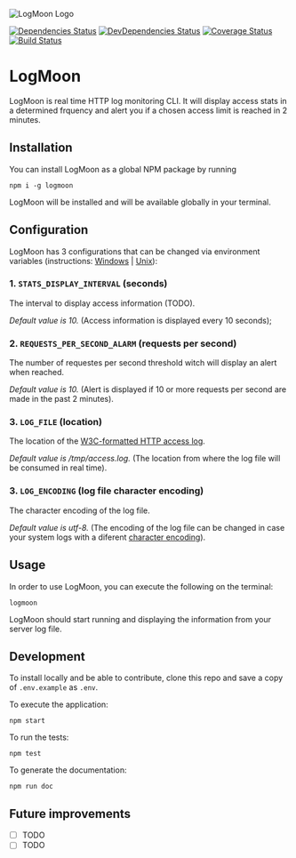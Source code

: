 ![LogMoon Logo](https://vectr.com/russoedu/eyLOsitfC.svg?width=256&select=eyLOsitfCpage0)


[![Dependencies Status](https://david-dm.org/russoedu/logmoon/status.svg)](https://david-dm.org/russoedu/logmoon)
[![DevDependencies Status](https://david-dm.org/russoedu/logmoon/dev-status.svg)](https://david-dm.org/russoedu/logmoon?type=dev)
[![Coverage Status](https://coveralls.io/repos/github/russoedu/logmoon/badge.svg?branch=master)](https://coveralls.io/github/russoedu/logmoon?branch=master)
[![Build Status](https://travis-ci.org/russoedu/logmoon.svg?branch=master)](https://travis-ci.org/russoedu/logmoon)

# LogMoon
LogMoon is real time HTTP log monitoring CLI. It will display access stats in a determined frquency and alert you if a chosen access limit is reached in 2 minutes.

## Installation

You can install LogMoon as a global NPM package by running
```
npm i -g logmoon
```

LogMoon will be installed and will be available globally in your terminal.

## Configuration

LogMoon has 3 configurations that can be changed via environment variables (instructions: [Windows](https://docs.oracle.com/en/database/oracle/r-enterprise/1.5.1/oread/creating-and-modifying-environment-variables-on-windows.html#GUID-DD6F9982-60D5-48F6-8270-A27EC53807D0) | [Unix](https://www.cyberciti.biz/faq/set-environment-variable-unix/)):

### 1. ```STATS_DISPLAY_INTERVAL``` (seconds)

The interval to display access information (TODO).

*Default value is 10.* (Access information is displayed every 10 seconds);

### 2. ```REQUESTS_PER_SECOND_ALARM``` (requests per second)

The number of requestes per second threshold witch will display an alert when reached.

*Default value is 10.* (Alert is displayed if 10 or more requests per second are made in the past 2 minutes).

### 3. ```LOG_FILE``` (location)

The location of the [W3C-formatted HTTP access log](https://www.w3.org/Daemon/User/Config/Logging.html).

*Default value is /tmp/access.log.* (The location from where the log file will be consumed in real time).

### 3. ```LOG_ENCODING``` (log file character encoding)

The character encoding of the log file.

*Default value is utf-8.* (The encoding of the log file can be changed in case your system logs with a diferent [character encoding](https://en.wikipedia.org/wiki/Character_encoding#Common_character_encodings)).

## Usage

In order to use LogMoon, you can execute the following on the terminal:

```
logmoon
```

LogMoon should start running and displaying the information from your server log file.

## Development

To install locally and be able to contribute, clone this repo and save a copy of ```.env.example``` as ```.env```.

To execute the application:
```
npm start
```

To run the tests:
```
npm test
```

To generate the documentation:
```
npm run doc
```

## Future improvements

- [ ] TODO
- [ ] TODO
